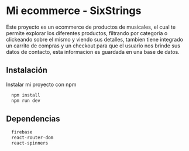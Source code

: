 # Mi ecommerce - SixStrings

Este proyecto es un ecommerce de productos de musicales, el cual te permite explorar los diferentes productos, filtrando por categoria o clickeando sobre el mismo y viendo sus detalles, tambien tiene integrado un carrito de compras y un checkout para que el usuario nos brinde sus datos de contacto, esta informacion es guardada en una base de datos.

## Instalación

Instalar mi proyecto con npm

```bash
  npm install
  npm run dev
```


## Dependencias

```bash
  firebase
  react-router-dom
  react-spinners
```
    